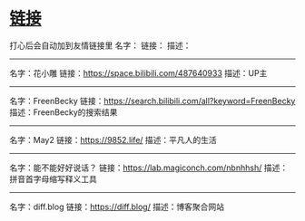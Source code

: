 # [链接](https://github.com/noteMay/noteMay.github.io/issues/8)

打心后会自动加到友情链接里
名字：
链接：
描述：

---

名字：花小雕
链接：https://space.bilibili.com/487640933
描述：UP主

---

名字：FreenBecky
链接：https://search.bilibili.com/all?keyword=FreenBecky
描述：FreenBecky的搜索结果

---

名字：May2
链接：https://9852.life/
描述：平凡人的生活

---

名字：能不能好好说话？
链接：https://lab.magiconch.com/nbnhhsh/
描述：拼音首字母缩写释义工具

---

名字：diff.blog
链接：https://diff.blog/
描述：博客聚合网站